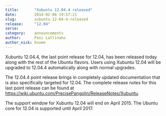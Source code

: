 ```yaml
---
title:       "Xubuntu 12.04.4 released"
date:        2014-02-06 19:57:21
slug:        xubuntu-12-04-4-released
release:     "12.04"
serie:       
category:    announcements
author:      Pasi Lallinaho
author_nick: knome
---
```


Xubuntu 12.04.4, the last point release for 12.04, has been released today along with the rest of the Ubuntu flavors. Users using Xubuntu 12.04 will be upgraded to 12.04.4 automatically along with normal upgrades.

The 12.04.4 point release brings in completely updated documentation that is also specifically targeted for 12.04. The complete release notes for this last point release can be found at <https://wiki.ubuntu.com/PrecisePangolin/ReleaseNotes/Xubuntu>.

The support window for Xubuntu 12.04 will end on April 2015. The Ubuntu core for 12.04 is supported until April 2017.
